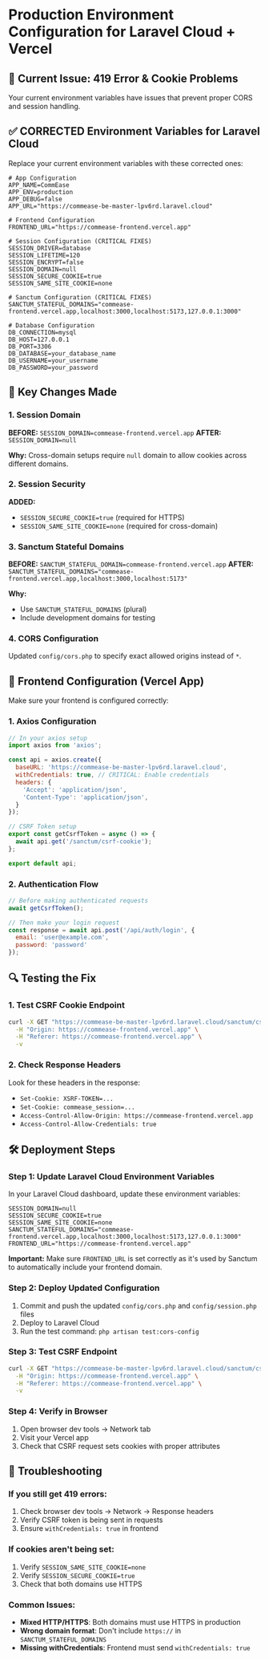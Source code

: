 # Production Environment Configuration for Laravel Cloud + Vercel

## 🚨 Current Issue: 419 Error & Cookie Problems

Your current environment variables have issues that prevent proper CORS and session handling.

## ✅ CORRECTED Environment Variables for Laravel Cloud

Replace your current environment variables with these corrected ones:

```env
# App Configuration
APP_NAME=CommEase
APP_ENV=production
APP_DEBUG=false
APP_URL="https://commease-be-master-lpv6rd.laravel.cloud"

# Frontend Configuration
FRONTEND_URL="https://commease-frontend.vercel.app"

# Session Configuration (CRITICAL FIXES)
SESSION_DRIVER=database
SESSION_LIFETIME=120
SESSION_ENCRYPT=false
SESSION_DOMAIN=null
SESSION_SECURE_COOKIE=true
SESSION_SAME_SITE_COOKIE=none

# Sanctum Configuration (CRITICAL FIXES)
SANCTUM_STATEFUL_DOMAINS="commease-frontend.vercel.app,localhost:3000,localhost:5173,127.0.0.1:3000"

# Database Configuration
DB_CONNECTION=mysql
DB_HOST=127.0.0.1
DB_PORT=3306
DB_DATABASE=your_database_name
DB_USERNAME=your_username
DB_PASSWORD=your_password
```

## 🔧 Key Changes Made

### 1. Session Domain
**BEFORE:** `SESSION_DOMAIN=commease-frontend.vercel.app`
**AFTER:** `SESSION_DOMAIN=null`

**Why:** Cross-domain setups require `null` domain to allow cookies across different domains.

### 2. Session Security
**ADDED:** 
- `SESSION_SECURE_COOKIE=true` (required for HTTPS)
- `SESSION_SAME_SITE_COOKIE=none` (required for cross-domain)

### 3. Sanctum Stateful Domains
**BEFORE:** `SANCTUM_STATEFUL_DOMAIN=commease-frontend.vercel.app`
**AFTER:** `SANCTUM_STATEFUL_DOMAINS="commease-frontend.vercel.app,localhost:3000,localhost:5173"`

**Why:** 
- Use `SANCTUM_STATEFUL_DOMAINS` (plural)
- Include development domains for testing

### 4. CORS Configuration
Updated `config/cors.php` to specify exact allowed origins instead of `*`.

## 🚀 Frontend Configuration (Vercel App)

Make sure your frontend is configured correctly:

### 1. Axios Configuration
```javascript
// In your axios setup
import axios from 'axios';

const api = axios.create({
  baseURL: 'https://commease-be-master-lpv6rd.laravel.cloud',
  withCredentials: true, // CRITICAL: Enable credentials
  headers: {
    'Accept': 'application/json',
    'Content-Type': 'application/json',
  }
});

// CSRF Token setup
export const getCsrfToken = async () => {
  await api.get('/sanctum/csrf-cookie');
};

export default api;
```

### 2. Authentication Flow
```javascript
// Before making authenticated requests
await getCsrfToken();

// Then make your login request
const response = await api.post('/api/auth/login', {
  email: 'user@example.com',
  password: 'password'
});
```

## 🔍 Testing the Fix

### 1. Test CSRF Cookie Endpoint
```bash
curl -X GET "https://commease-be-master-lpv6rd.laravel.cloud/sanctum/csrf-cookie" \
  -H "Origin: https://commease-frontend.vercel.app" \
  -H "Referer: https://commease-frontend.vercel.app" \
  -v
```

### 2. Check Response Headers
Look for these headers in the response:
- `Set-Cookie: XSRF-TOKEN=...`
- `Set-Cookie: commease_session=...`
- `Access-Control-Allow-Origin: https://commease-frontend.vercel.app`
- `Access-Control-Allow-Credentials: true`

## 🛠️ Deployment Steps

### Step 1: Update Laravel Cloud Environment Variables
In your Laravel Cloud dashboard, update these environment variables:

```env
SESSION_DOMAIN=null
SESSION_SECURE_COOKIE=true
SESSION_SAME_SITE_COOKIE=none
SANCTUM_STATEFUL_DOMAINS="commease-frontend.vercel.app,localhost:3000,localhost:5173,127.0.0.1:3000"
FRONTEND_URL="https://commease-frontend.vercel.app"
```

**Important:** Make sure `FRONTEND_URL` is set correctly as it's used by Sanctum to automatically include your frontend domain.

### Step 2: Deploy Updated Configuration
1. Commit and push the updated `config/cors.php` and `config/session.php` files
2. Deploy to Laravel Cloud
3. Run the test command: `php artisan test:cors-config`

### Step 3: Test CSRF Endpoint
```bash
curl -X GET "https://commease-be-master-lpv6rd.laravel.cloud/sanctum/csrf-cookie" \
  -H "Origin: https://commease-frontend.vercel.app" \
  -H "Referer: https://commease-frontend.vercel.app" \
  -v
```

### Step 4: Verify in Browser
1. Open browser dev tools → Network tab
2. Visit your Vercel app
3. Check that CSRF request sets cookies with proper attributes

## 🐛 Troubleshooting

### If you still get 419 errors:
1. Check browser dev tools → Network → Response headers
2. Verify CSRF token is being sent in requests
3. Ensure `withCredentials: true` in frontend

### If cookies aren't being set:
1. Verify `SESSION_SAME_SITE_COOKIE=none`
2. Verify `SESSION_SECURE_COOKIE=true`
3. Check that both domains use HTTPS

### Common Issues:
- **Mixed HTTP/HTTPS**: Both domains must use HTTPS in production
- **Wrong domain format**: Don't include `https://` in `SANCTUM_STATEFUL_DOMAINS`
- **Missing withCredentials**: Frontend must send `withCredentials: true`
